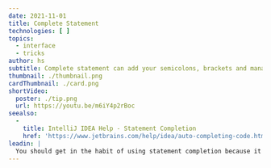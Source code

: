 ```yaml
---
date: 2021-11-01
title: Complete Statement
technologies: [ ]
topics:
  - interface
  - tricks
author: hs
subtitle: Complete statement can add your semicolons, brackets and manage caret placement for you.
thumbnail: ./thumbnail.png
cardThumbnail: ./card.png
shortVideo:
  poster: ./tip.png
  url: https://youtu.be/m6iY4p2rBoc
seealso:
  - 
    title: IntelliJ IDEA Help - Statement Completion
    href: 'https://www.jetbrains.com/help/idea/auto-completing-code.html#statements_completion'
leadin: |
  You should get in the habit of using statement completion because it's a great way to keep your code compiling. You can use the keyboard shortcut **⇧⌘⏎** (macOS), **Ctrl+Shift+Enter** (Windows) to add your semicolons, finish your methods and more.
---
```


